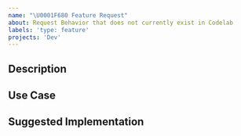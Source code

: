 ```yaml
---
name: "\U0001F680 Feature Request"
about: Request Behavior that does not currently exist in Codelab
labels: 'type: feature'
projects: 'Dev'
---
```


<!-- Please do your best to fill out all of the sections below! -->

## Description

<!-- What is the behavior that you would like to see introduced? -->

## Use Case

<!-- Why do you believe this behavior would be beneficial? -->

## Suggested Implementation

<!-- How do you imagine this might work? -->

